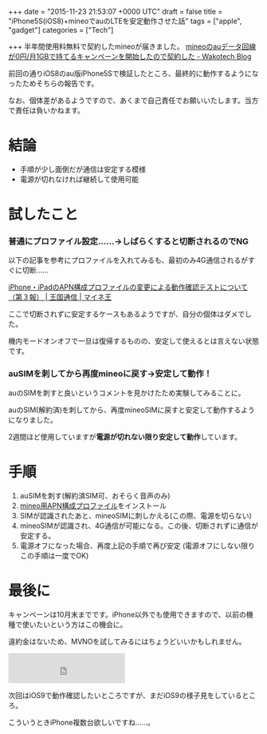 
+++
date = "2015-11-23 21:53:07 +0000 UTC"
draft = false
title = "iPhone5S(iOS8)+mineoでauのLTEを安定動作させた話"
tags = ["apple", "gadget"]
categories = ["Tech"]

+++
半年間使用料無料で契約したmineoが届きました。
[mineoのauデータ回線が0円/月1GBで持てるキャンペーンを開始したので契約した - Wakotech Blog](http://yutaszk23.hatenadiary.jp/entry/2015/08/31/231402)

前回の通りiOS8のau版iPhone5Sで検証したところ、最終的に動作するようになったためそちらの報告です。

なお、個体差があるようですので、あくまで自己責任でお願いいたします。当方で責任は負いかねます。

# 結論

<ul>
<li>手順が少し面倒だが通信は安定する模様</li>
<li>電源が切れなければ継続して使用可能</li>
</ul>


# 試したこと

### 普通にプロファイル設定……→しばらくすると切断されるのでNG

以下の記事を参考にプロファイルを入れてみるも、最初のみ4G通信されるがすぐに切断……

[iPhone・iPadのAPN構成プロファイルの変更による動作確認テストについて（第３報） | 王国通信 | マイネ王](https://king.mineo.jp/magazines/special/116)

ここで切断されずに安定するケースもあるようですが、自分の個体はダメでした。

機内モードオンオフで一旦は復帰するものの、安定して使えるとは言えない状態です。

### auSIMを刺してから再度mineoに戻す→安定して動作！

auのSIMを刺すと良いというコメントを見かけたため実験してみることに。

auのSIM(解約済)を刺してから、再度mineoSIMに戻すと安定して動作するようになりました。

2週間ほど使用していますが<strong>電源が切れない限り安定して動作</strong>しています。

# 手順

<ol>
<li>auSIMを刺す(解約済SIM可、おそらく音声のみ)</li>
<li><a href="http://mineo.jp/apn/beta/test01-mineo.mobileconfig">mineo用APN構成プロファイル</a>をインストール</li>
<li>SIMが認識されたあと、mineoSIMに刺しかえる(この際、電源を切らない)</li>
<li>mineoSIMが認識され、4G通信が可能になる。この後、切断されずに通信が安定する。</li>
<li>電源オフになった場合、再度上記の手順で再び安定
(電源オフにしない限りこの手順は一度でOK)</li>
</ol>


# 最後に

キャンペーンは10月末までです。iPhone以外でも使用できますので、以前の機種で使いたいという方はこの機会に。

違約金はないため、MVNOを試してみるにはちょうどいいかもしれません。

<iframe frameborder="0" allowtransparency="true" height="60" width="234" marginheight="0" scrolling="no" src="http://ad.jp.ap.valuecommerce.com/servlet/htmlbanner?sid=3248018&amp;pid=883723512" marginwidth="0"><script language="javascript" src="http://ad.jp.ap.valuecommerce.com/servlet/jsbanner?sid=3248018&pid=883723512"></script><noscript><a href="http://ck.jp.ap.valuecommerce.com/servlet/referral?sid=3248018&pid=883723512" target="_blank" ><img src="http://ad.jp.ap.valuecommerce.com/servlet/gifbanner?sid=3248018&pid=883723512" height="60" width="234" border="0"></a></noscript></iframe>


次回はiOS9で動作確認したいところですが、まだiOS9の様子見をしているところ。

こういうときiPhone複数台欲しいですね……。


